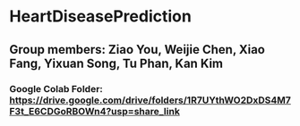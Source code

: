 # HeartDiseasePrediction
## Group members: Ziao You, Weijie Chen, Xiao Fang, Yixuan Song, Tu Phan, Kan Kim

### Google Colab Folder: https://drive.google.com/drive/folders/1R7UYthWO2DxDS4M7F3t_E6CDGoRBOWn4?usp=share_link
